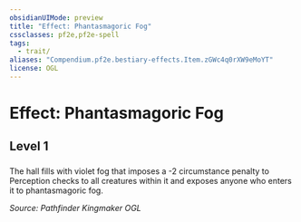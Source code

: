 ```yaml
---
obsidianUIMode: preview
title: "Effect: Phantasmagoric Fog"
cssclasses: pf2e,pf2e-spell
tags:
  - trait/
aliases: "Compendium.pf2e.bestiary-effects.Item.zGWc4q0rXW9eMoYT"
license: OGL
---
```

# Effect: Phantasmagoric Fog
## Level 1
### 






The hall fills with violet fog that imposes a -2 circumstance penalty to Perception checks to all creatures within it and exposes anyone who enters it to phantasmagoric fog.

*Source: Pathfinder Kingmaker*
*OGL*